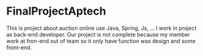 # FinalProjectAptech
This is project about auction online use Java, Spring, Js, ... I work in project as back-end developer. Our project is not complete because my member work at fron-end out of team so it only have function was design and some front-end.

